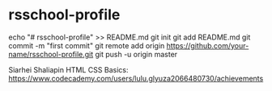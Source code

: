 # rsschool-profile
echo "# rsschool-profile" >> README.md
git init
git add README.md
git commit -m "first commit"
git remote add origin https://github.com/your-name/rsschool-profile.git
git push -u origin master

Siarhei Shaliapin
HTML CSS Basics: https://www.codecademy.com/users/lulu.glyuza2066480730/achievements
